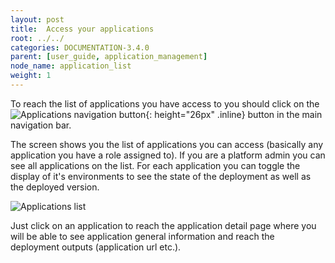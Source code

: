 ```yaml
---
layout: post
title:  Access your applications
root: ../../
categories: DOCUMENTATION-3.4.0
parent: [user_guide, application_management]
node_name: application_list
weight: 1
---
```


To reach the list of applications you have access to you should click on the ![Applications navigation button](../../images/3.4.0/user_guide/applications/app_menu.png){: height="26px" .inline} button in the main navigation bar.

The screen shows you the list of applications you can access (basically any application you have a role assigned to). If you are a platform admin you can see all applications on the list. For each application you can toggle the display of it's environments to see the state of the deployment as well as the deployed version.

![Applications list](../../images/3.4.0/user_guide/applications/application_list.png)

Just click on an application to reach the application detail page where you will be able to see application general information and reach the deployment outputs (application url etc.).
